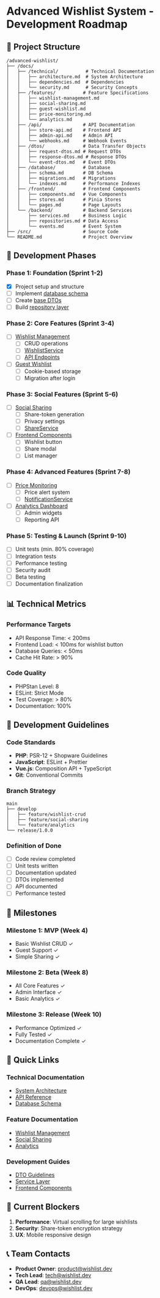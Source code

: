 # Advanced Wishlist System - Development Roadmap

## 📁 Project Structure

```
/advanced-wishlist/
├── /docs/
│   ├── /technical/          # Technical Documentation
│   │   ├── architecture.md  # System Architecture
│   │   ├── dependencies.md  # Dependencies
│   │   └── security.md      # Security Concepts
│   ├── /features/          # Feature Specifications  
│   │   ├── wishlist-management.md
│   │   ├── social-sharing.md
│   │   ├── guest-wishlist.md
│   │   ├── price-monitoring.md
│   │   └── analytics.md
│   ├── /api/               # API Documentation
│   │   ├── store-api.md    # Frontend API
│   │   ├── admin-api.md    # Admin API
│   │   └── webhooks.md     # Webhook Events
│   ├── /dtos/              # Data Transfer Objects
│   │   ├── request-dtos.md # Request DTOs
│   │   ├── response-dtos.md # Response DTOs
│   │   └── event-dtos.md   # Event DTOs
│   ├── /database/          # Database
│   │   ├── schema.md       # DB Schema
│   │   ├── migrations.md   # Migrations
│   │   └── indexes.md      # Performance Indexes
│   ├── /frontend/          # Frontend Components
│   │   ├── components.md   # Vue Components
│   │   ├── stores.md       # Pinia Stores
│   │   └── pages.md        # Page Layouts
│   └── /backend/           # Backend Services
│       ├── services.md     # Business Logic
│       ├── repositories.md # Data Access
│       └── events.md       # Event System
├── /src/                   # Source Code
└── README.md               # Project Overview
```

## 🚀 Development Phases

### Phase 1: Foundation (Sprint 1-2)
- [x] Project setup and structure
- [ ] Implement [database schema](./docs/database/schema.md)
- [ ] Create [base DTOs](./docs/dtos/request-dtos.md)
- [ ] Build [repository layer](./docs/backend/repositories.md)

### Phase 2: Core Features (Sprint 3-4)
- [ ] [Wishlist Management](./docs/features/wishlist-management.md)
  - [ ] CRUD operations
  - [ ] [WishlistService](./docs/backend/services.md#wishlistservice)
  - [ ] [API Endpoints](./docs/api/store-api.md#wishlist-endpoints)
- [ ] [Guest Wishlist](./docs/features/guest-wishlist.md)
  - [ ] Cookie-based storage
  - [ ] Migration after login

### Phase 3: Social Features (Sprint 5-6)
- [ ] [Social Sharing](./docs/features/social-sharing.md)
  - [ ] Share-token generation
  - [ ] Privacy settings
  - [ ] [ShareService](./docs/backend/services.md#shareservice)
- [ ] [Frontend Components](./docs/frontend/components.md)
  - [ ] Wishlist button
  - [ ] Share modal
  - [ ] List manager

### Phase 4: Advanced Features (Sprint 7-8)
- [ ] [Price Monitoring](./docs/features/price-monitoring.md)
  - [ ] Price alert system
  - [ ] [NotificationService](./docs/backend/services.md#notificationservice)
- [ ] [Analytics Dashboard](./docs/features/analytics.md)
  - [ ] Admin widgets
  - [ ] Reporting API

### Phase 5: Testing & Launch (Sprint 9-10)
- [ ] Unit tests (min. 80% coverage)
- [ ] Integration tests
- [ ] Performance testing
- [ ] Security audit
- [ ] Beta testing
- [ ] Documentation finalization

## 📊 Technical Metrics

### Performance Targets
- API Response Time: < 200ms
- Frontend Load: < 100ms for wishlist button
- Database Queries: < 50ms
- Cache Hit Rate: > 90%

### Code Quality
- PHPStan Level: 8
- ESLint: Strict Mode
- Test Coverage: > 80%
- Documentation: 100%

## 🔧 Development Guidelines

### Code Standards
- **PHP**: PSR-12 + Shopware Guidelines
- **JavaScript**: ESLint + Prettier
- **Vue.js**: Composition API + TypeScript
- **Git**: Conventional Commits

### Branch Strategy
```
main
├── develop
│   ├── feature/wishlist-crud
│   ├── feature/social-sharing
│   └── feature/analytics
└── release/1.0.0
```

### Definition of Done
- [ ] Code review completed
- [ ] Unit tests written
- [ ] Documentation updated
- [ ] DTOs implemented
- [ ] API documented
- [ ] Performance tested

## 🏁 Milestones

### Milestone 1: MVP (Week 4)
- Basic Wishlist CRUD ✓
- Guest Support ✓
- Simple Sharing ✓

### Milestone 2: Beta (Week 8)
- All Core Features ✓
- Admin Interface ✓
- Basic Analytics ✓

### Milestone 3: Release (Week 10)
- Performance Optimized ✓
- Fully Tested ✓
- Documentation Complete ✓

## 📝 Quick Links

### Technical Documentation
- [System Architecture](./docs/technical/architecture.md)
- [API Reference](./docs/api/store-api.md)
- [Database Schema](./docs/database/schema.md)

### Feature Documentation
- [Wishlist Management](./docs/features/wishlist-management.md)
- [Social Sharing](./docs/features/social-sharing.md)
- [Analytics](./docs/features/analytics.md)

### Development Guides
- [DTO Guidelines](./docs/dtos/request-dtos.md)
- [Service Layer](./docs/backend/services.md)
- [Frontend Components](./docs/frontend/components.md)

## 🚨 Current Blockers

1. **Performance**: Virtual scrolling for large wishlists
2. **Security**: Share-token encryption strategy
3. **UX**: Mobile responsive design

## 📞 Team Contacts

- **Product Owner**: product@wishlist.dev
- **Tech Lead**: tech@wishlist.dev
- **QA Lead**: qa@wishlist.dev
- **DevOps**: devops@wishlist.dev
